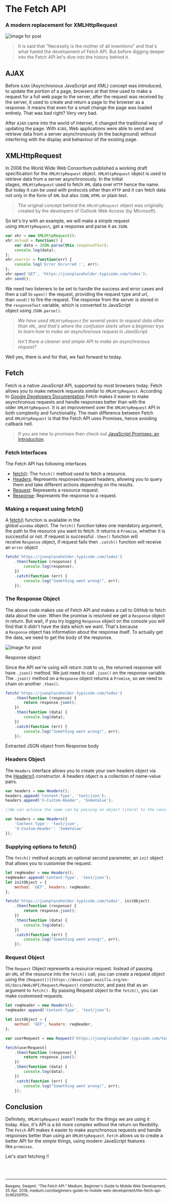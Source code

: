 # The Fetch API

### A modern replacement for XMLHttpRequest

![Image for post](https://miro.medium.com/max/3200/1*-yw3mCIfvJotovxiydYa1w.jpeg)

> It is said that "Necessity is the mother of all inventions" and that's what fueled the development of Fetch API. But before digging deeper into the Fetch API let's dive into the history behind it.

## AJAX

Before `AJAX` (Asynchronous JavaScript and XML) concept was introduced, to update the portion of a page, browsers at that time used to make a request for a full web page to the server, after the request was received by the server, it used to create and return a page to the browser as a response. It means that even for a small change the page was loaded entirely. That was bad right? Very very bad.

After `AJAX` came into the world of internet, it changed the traditional way of updating the page. With `AJAX`, Web applications were able to send and retrieve data from a server asynchronously (in the background) without interfering with the display and behaviour of the existing page.

## XMLHttpRequest

In 2006 the World Wide Web Consortium published a working draft specification for the `XMLHttpRequest` object. `XMLHttpRequest` object is used to retrieve data from a server asynchronously. In the initial stages, `XMLHttpRequest` used to fetch `XML` data over `HTTP` hence the name. But today it can be used with protocols other than `HTTP` and it can fetch data not only in the form of `XML` but also `JSON`, `HTML` or plain text.

> The original concept behind the `XMLHttpRequest` object was originally created by the developers of Outlook Web Access (by Microsoft).

So let's try with an example, we will make a simple request using `XMLHttpRequest`, get a response and parse it as `JSON`.
```javascript
var xhr = new XMLHttpRequest();
xhr.onload = function() {
    var data = JSON.parse(this.responseText);
    console.log(data);
};
xhr.onerror = function(err) {
    console.log('Error Occurred :', err);
};
xhr.open('GET', 'https://jsonplaceholder.typicode.com/todos');
xhr.send();
```
We need two listeners to be set to handle the success and error cases and then a call to `open()` the request, providing the request type and url, than `send()` to fire the request. The response from the server is stored in the `responseText` variable, which is converted to JavaScript object using `JSON.parse()`.

> *We have used `XMLHttpRequest` for several years to request data other than `XML`, and that's where the confusion starts when a beginner trys to learn how to make an asynchronous request in JavaScript.*
>
> *Isn't there a cleaner and simple API to make an asynchronous request?* 

Well yes, there is and for that, we fast forward to today.

## Fetch

Fetch is a native JavaScript API, supported by most browsers today. Fetch allows you to make network requests similar to `XMLHttpRequest`. According to [Google Developers Documentation](https://developers.google.com/web/ilt/pwa/working-with-the-fetch-api) Fetch makes it easier to make asynchronous requests and handle responses better than with the older `XMLHttpRequest`. It is an improvement over the `XMLHttpRequest` API in both complexity and functionality. The main difference between Fetch and `XMLHttpRequest` is that the Fetch API uses Promises, hence avoiding callback hell.

> If you are new to promises then check out [JavaScript Promises: an Introduction](https://developers.google.com/web/fundamentals/primers/promises).

### Fetch Interfaces

The Fetch API has following interfaces

-   [fetch()](https://developer.mozilla.org/en-US/docs/Web/API/Fetch): The `fetch()` method used to fetch a resource.
-   [Headers](https://developer.mozilla.org/en-US/docs/Web/API/Headers): Represents response/request headers, allowing you to query them and take different actions depending on the results.
-   [Request](https://developer.mozilla.org/en-US/docs/Web/API/Request): Represents a resource request.
-   [Response](https://developer.mozilla.org/en-US/docs/Web/API/Response): Represents the response to a request.

### Making a request using fetch()

A [fetch()](https://developer.mozilla.org/en-US/docs/Web/API/GlobalFetch/fetch) function is available in the global `window` object. The `fetch()` function takes one mandatory argument, the path to the resource you want to fetch. It returns a `Promise`, whether it is successful or not. If request is successful `.then()` function will receive `Response` object, if request fails then `.catch()` function will receive an `error` object
```javascript
fetch('https://jsonplaceholder.typicode.com/todos')
    .then(function (response) {
        console.log(response);
    })
    .catch(function (err) {
        console.log("Something went wrong!", err);
    });
```

### The Response Object

The above code makes use of Fetch API and makes a call to GitHub to fetch data about the user. When the promise is resolved we get a `Response` object in return. But wait, if you try logging `Response` object on the console you will find that it didn't have the data which we want. That's because a `Response` object has information about the response itself. To actually get the data, we need to get the body of the response.

![Image for post](https://miro.medium.com/max/1762/1*2M6A7Op4LuAsOqFfzFQ1ZQ.jpeg)

Response object

Since the API we're using will return `JSON` to us, the returned response will have `.json()` method. We just need to call `.json()` on the response variable. The `.json()` method on a `Response` object returns a `Promise`, so we need to chain on another `.then()`.
```javascript
fetch('https://jsonplaceholder.typicode.com/todos')
    .then(function (response) {
        return response.json();
    })
    .then(function (data) {
        console.log(data);
    })
    .catch(function (err) {
        console.log("Something went wrong!", err);
    });
```

Extracted JSON object from Response body

### Headers Object

The `Headers` interface allows you to create your own headers object via the [Headers()](https://developer.mozilla.org/en-US/docs/Web/API/Headers/Headers) constructor. A headers object is a collection of name-value pairs.
```javascript
var headers = new Headers();
headers.append('Content-Type', 'text/json');
headers.append('X-Custom-Header', 'SomeValue');

//We can achieve the same can by passing an object literal to the constructor

var headers = new Headers({
    'Content-Type': 'text/json',
    'X-Custom-Header': 'SomeValue'
});
```
### Supplying options to fetch()

The `fetch()` method accepts an optional second parameter, an `init` object that allows you to customise the request.
```javascript
let reqHeader = new Headers();
reqHeader.append('Content-Type', 'text/json');
let initObject = {
    method: 'GET', headers: reqHeader,
};

fetch('https://jsonplaceholder.typicode.com/todos', initObject)
    .then(function (response) {
        return response.json();
    })
    .then(function (data) {
        console.log(data);
    })
    .catch(function (err) {
        console.log("Something went wrong!", err);
    });
```
### Request Object

The `Request` Object represents a resource request. Instead of passing an `URL` of the resource into the `fetch()` call, you can create a request object using the `[Request()](https://developer.mozilla.org/en-US/docs/Web/API/Request/Request)` constructor, and pass that as an argument to `fetch().` By passing Request object to the `fetch()`, you can make customised requests.
```javascript
let reqHeader = new Headers();
reqHeader.append('Content-Type', 'text/json');

let initObject = {
    method: 'GET', headers: reqHeader,
};

var userRequest = new Request('https://jsonplaceholder.typicode.com/todos', initObject);

fetch(userRequest)
    .then(function (response) {
        return response.json();
    })
    .then(function (data) {
        console.log(data);
    })
    .catch(function (err) {
        console.log("Something went wrong!", err);
    });
```
## Conclusion

Definitely, `XMLHttpRequest` wasn't made for the things we are using it today. Also, it's API is a bit more complex without the return on flexibility. The `Fetch` API makes it easier to make asynchronous requests and handle responses better than using an `XMLHttpRequest`. `Fetch` allows us to create a better API for the simple things, using modern JavaScript features like `promises`.

Let's start fetching !!

<br>
<br>
<hr>
<small>Bangare, Swapnil. “The Fetch API.” Medium, Beginner's Guide to Mobile Web Development, 25 Apr. 2018, medium.com/beginners-guide-to-mobile-web-development/the-fetch-api-2c962591f5c. </small>
<br>